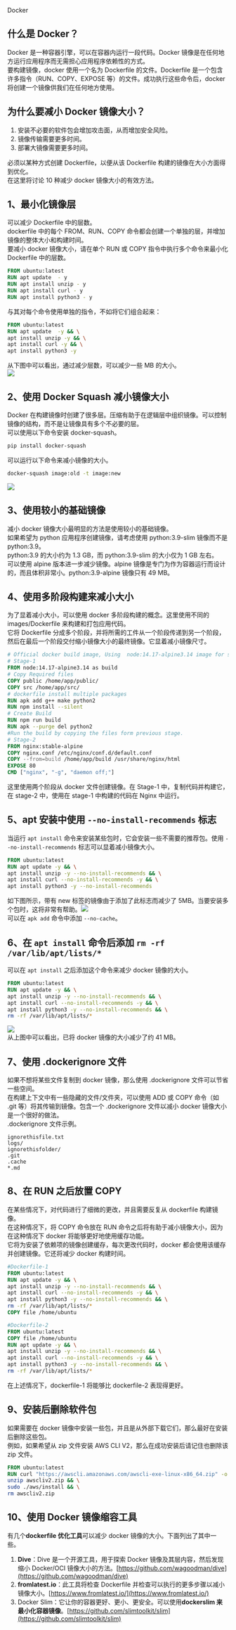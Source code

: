 Docker
<a name="c2wkw"></a>
## 什么是 Docker？
Docker 是一种容器引擎，可以在容器内运行一段代码。Docker 镜像是在任何地方运行应用程序而无需担心应用程序依赖性的方式。<br />要构建镜像，docker 使用一个名为 Dockerfile 的文件。Dockerfile 是一个包含许多指令（RUN、COPY、EXPOSE 等）的文件。成功执行这些命令后，docker 将创建一个镜像供我们在任何地方使用。
<a name="CNMvM"></a>
## 为什么要减小 Docker 镜像大小？

1. 安装不必要的软件包会增加攻击面，从而增加安全风险。
2. 镜像传输需要更多时间。
3. 部署大镜像需要更多时间。

必须以某种方式创建 Dockerfile，以便从该 Dockerfile 构建的镜像在大小方面得到优化。<br />在这里将讨论 10 种减少 docker 镜像大小的有效方法。
<a name="bTKRL"></a>
## 1、最小化镜像层
可以减少 Dockerfile 中的层数。<br />dockerfile 中的每个 FROM、RUN、COPY 命令都会创建一个单独的层，并增加镜像的整体大小和构建时间。<br />要减小 docker 镜像大小，请在单个 RUN 或 COPY 指令中执行多个命令来最小化 Dockerfile 中的层数。
```dockerfile
FROM ubuntu:latest
RUN apt update  - y
RUN apt install unzip - y
RUN apt install curl - y
RUN apt install python3 - y
```
与其对每个命令使用单独的指令，不如将它们组合起来：
```dockerfile
FROM ubuntu:latest
RUN apt update  -y && \
apt install unzip -y && \
apt install curl -y && \
apt install python3 -y
```
从下图中可以看出，通过减少层数，可以减少一些 MB 的大小。<br />![](https://cdn.nlark.com/yuque/0/2023/png/396745/1676335307621-fd81f3ac-bcc2-4568-b939-17fdd5fea043.png#averageHue=%2344423a&clientId=u674e5e43-60f3-4&from=paste&id=uaf4c399d&originHeight=94&originWidth=794&originalType=url&ratio=2.5&rotation=0&showTitle=false&status=done&style=none&taskId=u26c84548-e6c6-41d3-8c32-9134efddea4&title=)
<a name="Jk1RL"></a>
## 2、使用 Docker Squash 减小镜像大小
Docker 在构建镜像时创建了很多层。压缩有助于在逻辑层中组织镜像。可以控制镜像的结构，而不是让镜像具有多个不必要的层。<br />可以使用以下命令安装 docker-squash。
```bash
pip install docker-squash
```
可以运行以下命令来减小镜像的大小。
```bash
docker-squash image:old -t image:new
```
![](https://cdn.nlark.com/yuque/0/2023/png/396745/1676335307720-7731edd0-7466-4b42-93b6-934f10f1acce.png#averageHue=%23060504&clientId=u674e5e43-60f3-4&from=paste&id=u56e4098a&originHeight=101&originWidth=1008&originalType=url&ratio=2.5&rotation=0&showTitle=false&status=done&style=none&taskId=uedde87da-df53-497a-be2f-9d576221907&title=)
<a name="VEe6v"></a>
## 3、使用较小的基础镜像
减小 docker 镜像大小最明显的方法是使用较小的基础镜像。<br />如果希望为 python 应用程序创建镜像，请考虑使用 python:3.9-slim 镜像而不是 python:3.9。<br />python:3.9 的大小约为 1.3 GB，而 python:3.9-slim 的大小仅为 1 GB 左右。<br />可以使用 alpine 版本进一步减少镜像。alpine 镜像是专门为作为容器运行而设计的，而且体积非常小。python:3.9-alpine 镜像只有 49 MB。
<a name="f2Ben"></a>
## 4、使用多阶段构建来减小大小
为了显着减小大小，可以使用 docker 多阶段构建的概念。这里使用不同的 images/Dockerfile 来构建和打包应用代码。<br />它将 Dockerfile 分成多个阶段，并将所需的工件从一个阶段传递到另一个阶段，然后在最后一个阶段交付缩小镜像大小的最终镜像。它显着减小镜像尺寸。
```dockerfile
# Official docker build image, Using  node:14.17-alpine3.14 image for stage-1.
# Stage-1
FROM node:14.17-alpine3.14 as build
# Copy Required files
COPY public /home/app/public/
COPY src /home/app/src/
# dockerfile install multiple packages
RUN apk add g++ make python2
RUN npm install --silent
# Create Build
RUN npm run build
RUN apk --purge del python2
#Run the build by copying the files form previous stage.
# Stage-2
FROM nginx:stable-alpine
COPY nginx.conf /etc/nginx/conf.d/default.conf
COPY --from=build /home/app/build /usr/share/nginx/html
EXPOSE 80
CMD ["nginx", "-g", "daemon off;"]
```
这里使用两个阶段从 docker 文件创建镜像。在 Stage-1 中，复制代码并构建它，在 stage-2 中，使用在 stage-1 中构建的代码在 Nginx 中运行。
<a name="JKLvG"></a>
## 5、apt 安装中使用 `--no-install-recommends` 标志
当运行 `apt install` 命令来安装某些包时，它会安装一些不需要的推荐包。使用 `--no-install-recommends` 标志可以显着减小镜像大小。
```dockerfile
FROM ubuntu:latest
RUN apt update -y && \
apt install unzip -y --no-install-recommends && \
apt install curl --no-install-recommends -y && \
apt install python3 -y --no-install-recommends
```
如下图所示，带有 new 标签的镜像由于添加了此标志而减少了 5MB。当要安装多个包时，这将非常有帮助。![](https://cdn.nlark.com/yuque/0/2023/png/396745/1676335307640-6136c8ac-d016-4398-be47-8881dfbd4e16.png#averageHue=%230b0806&clientId=u674e5e43-60f3-4&from=paste&id=uddcc0dd0&originHeight=73&originWidth=785&originalType=url&ratio=2.5&rotation=0&showTitle=false&status=done&style=none&taskId=u5faa1917-a828-4d58-9eae-3e91b4a98c9&title=)<br />可以在 `apk add` 命令中添加 `--no-cache`。
<a name="LN0pq"></a>
## 6、在 `apt install` 命令后添加 `rm -rf /var/lib/apt/lists/*`
可以在 `apt install` 之后添加这个命令来减少 docker 镜像的大小。
```dockerfile
FROM ubuntu:latest
RUN apt update -y && \
apt install unzip -y --no-install-recommends && \
apt install curl --no-install-recommends -y && \
apt install python3 -y --no-install-recommends && \
rm -rf /var/lib/apt/lists/*
```
![](https://cdn.nlark.com/yuque/0/2023/png/396745/1676335307863-73cc09c4-ca39-4747-870f-f94a51fb6f8f.png#averageHue=%230a0805&clientId=u674e5e43-60f3-4&from=paste&id=u03255f05&originHeight=98&originWidth=734&originalType=url&ratio=2.5&rotation=0&showTitle=false&status=done&style=none&taskId=ua1a51bdc-025b-4618-a92b-15a2251fe75&title=)<br />从上图中可以看出，已将 docker 镜像的大小减少了约 41 MB。
<a name="SIFtD"></a>
## 7、使用 .dockerignore 文件
如果不想将某些文件复制到 docker 镜像，那么使用 .dockerignore 文件可以节省一些空间。<br />在构建上下文中有一些隐藏的文件/文件夹，可以使用 ADD 或 COPY 命令（如 .git 等）将其传输到镜像。包含一个 .dockerignore 文件以减小 docker 镜像大小是一个很好的做法。<br />.dockerignore 文件示例。
```
ignorethisfile.txt
logs/
ignorethisfolder/
.git
.cache
*.md
```
<a name="D52D7"></a>
## 8、在 RUN 之后放置 COPY
在某些情况下，对代码进行了细微的更改，并且需要反复从 dockerfile 构建镜像。<br />在这种情况下，将 COPY 命令放在 RUN 命令之后将有助于减小镜像大小，因为在这种情况下 docker 将能够更好地使用缓存功能。<br />它将为安装了依赖项的镜像创建缓存，每次更改代码时，docker 都会使用该缓存并创建镜像。它还将减少 docker 构建时间。
```dockerfile
#Dockerfile-1
FROM ubuntu:latest
RUN apt update -y && \
apt install unzip -y --no-install-recommends && \
apt install curl --no-install-recommends -y && \
apt install python3 -y --no-install-recommends && \
rm -rf /var/lib/apt/lists/*
COPY file /home/ubuntu
```
```dockerfile
#Dockerfile-2
FROM ubuntu:latest
COPY file /home/ubuntu
RUN apt update -y && \
apt install unzip -y --no-install-recommends && \
apt install curl --no-install-recommends -y && \
apt install python3 -y --no-install-recommends && \
rm -rf /var/lib/apt/lists/*
```
在上述情况下，dockerfile-1 将能够比 dockerfile-2 表现得更好。
<a name="eXOj8"></a>
## 9、安装后删除软件包
如果需要在 docker 镜像中安装一些包，并且是从外部下载它们，那么最好在安装后删除这些包。<br />例如，如果希望从 zip 文件安装 AWS CLI V2，那么在成功安装后请记住也删除该 zip 文件。
```dockerfile
FROM ubuntu:latest
RUN curl "https://awscli.amazonaws.com/awscli-exe-linux-x86_64.zip" -o "awscliv2.zip" && \
unzip awscliv2.zip && \
sudo ./aws/install && \
rm awscliv2.zip
```
<a name="OGpph"></a>
## 10、使用 Docker 镜像缩容工具
有几个**dockerfile 优化工具**可以减少 docker 镜像的大小。下面列出了其中一些。

1. **Dive**：Dive 是一个开源工具，用于探索 Docker 镜像及其层内容，然后发现缩小 Docker/OCI 镜像大小的方法。[https://github.com/wagoodman/dive](https://github.com/wagoodman/dive)
2. **fromlatest.io**：此工具将检查 Dockerfile 并检查可以执行的更多步骤以减小镜像大小。[https://www.fromlatest.io/](https://www.fromlatest.io/)
3. Docker Slim：它让你的容器更好、更小、更安全。可以使用**dockerslim 来最小化容器镜像**。[https://github.com/slimtoolkit/slim](https://github.com/slimtoolkit/slim)
